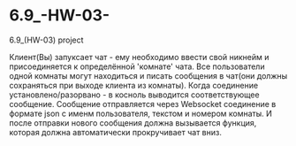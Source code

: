 # 6.9_-HW-03-
6.9_(HW-03) project

Клиент(Вы) запуксает чат - ему необходимо ввести свой никнейм и присоединяется к определённой 'комнате' чата. Все пользователи одной комнаты могут находиться и писать сообщения в чат(они должны сохраняться при выходе клиента из комнаты). Когда соединение установлено/разорвано - в косноль выводится соответствующее сообщение. Сообщение отправляется через Websocket соединение в формате json с именм пользователя, текстом и номером комнаты. И после отправки нового сообщения должна вызывается функция, которая должна автоматически прокручивает чат вниз.

